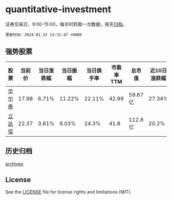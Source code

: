 # quantitative-investment

证券交易日，9:00-15:00，每半时抓取一次数据，按天[归档](archives)。

`更新时间：2024-01-15 13:31:47 +0800`

## 强势股票

|股票|当前价|当日涨跌幅|当日振幅|当日换手率|市盈率TTM|总市值|近10日涨跌幅|
|----|----|----|----|----|----|----|----|
|[华尔泰](https://xueqiu.com/S/SZ001217)|17.98|6.71%|11.22%|22.11%|42.99|59.67亿|27.34%|
|[立达信](https://xueqiu.com/S/SH605365)|22.37|3.61%|9.03%|24.3%|41.8|112.8亿|20.2%|

## 历史归档

[archives](archives)

## License

See the [LICENSE](LICENSE) file for license rights and limitations (MIT).